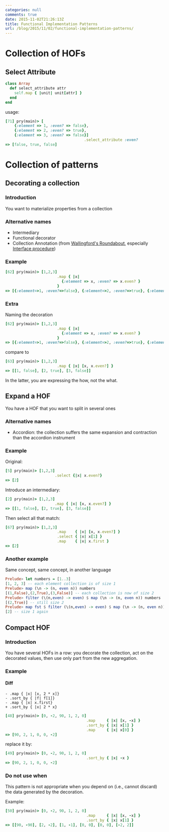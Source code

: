 ```yaml
---
categories: null
comments: true
date: 2015-11-02T21:26:13Z
title: Functional Implementation Patterns
url: /blog/2015/11/02/functional-implementation-patterns/
---
```


<!--
# Template

## Name
### Introduction
### Alternative names
### Forces
### Example
#### Diff
#### Step by step
### Use when
### Do not use when
### Relates to
#### Points to
#### Points here

-->

# Collection of HOFs

<!--

## Map

## Reduce, Inject

## Each

## Filter, Keep, Select

## Flatten

-->

## Select Attribute


```ruby
class Array
  def select_attribute attr
    self.map { |unit| unit[attr] }
  end
end
```

usage:

```ruby
[71] pry(main)> [
    {:element => 1, :even? => false},
    {:element => 2, :even? => true},
    {:element => 3, :even? => false}]
                                   .select_attribute :even?
=> [false, true, false]
```

# Collection of patterns

## Decorating a collection

### Introduction

You want to materialize properties from a collection

### Alternative names

  * Intermediary
  * Functional decorator
  * Collection Annotation (from [Wallingford's Roundabout](http://www.cs.uni.edu/~wallingf/patterns/recursion.html), especially [Interface procedure](http://www.cs.uni.edu/~wallingf/patterns/recursion.html#2))

### Example

```ruby
[62] pry(main)> [1,2,3]
                       .map { |x| 
                         {:element => x, :even? => x.even? } 
                       }
=> [{:element=>1, :even?=>false}, {:element=>2, :even?=>true}, {:element=>3, :even?=>false}]
```

### Extra

Naming the decoration

```ruby
[62] pry(main)> [1,2,3]
                       .map { |x| 
                         {:element => x, :even? => x.even? } 
                       }
=> [{:element=>1, :even?=>false}, {:element=>2, :even?=>true}, {:element=>3, :even?=>false}]
```

compare to

```ruby
[63] pry(main)> [1,2,3]
                       .map { |x| [x, x.even?] }
=> [[1, false], [2, true], [3, false]]
```

In the latter, you are expressing the how, not the what.


## Expand a HOF

You have a HOF that you want to split in several ones

### Alternative names

  * Accordion: the collection suffers the same expansion and contraction than the accordion instrument


### Example

Original:

```ruby
[5] pry(main)> [1,2,3]
                      .select {|x| x.even?}
=> [2]
```

Introduce an intermediary:

```ruby
[2] pry(main)> [1,2,3]
                      .map { |x| [x, x.even?] }
=> [[1, false], [2, true], [3, false]]
```

Then select all that match:

```ruby
[67] pry(main)> [1,2,3]
                       .map    { |x| [x, x.even?] }
                       .select { |x| x[1] }
                       .map    { |x| x.first }
=> [2]
```

### Another example

Same concept, same concept, in another language

```haskell
Prelude> let numbers = [1..3]
[1, 2, 3] -- each element collection is of size 1
Prelude> map (\n -> (n, even n)) numbers 
[(1,False),(2,True),(3,False)] -- each collection is now of size 2
Prelude> filter (\(n,even) -> even) $ map (\n -> (n, even n)) numbers
[(2,True)] -- still size 2
Prelude> map fst $ filter (\(n,even) -> even) $ map (\n -> (n, even n)) numbers
[2] -- size 1 again
```

## Compact HOF

### Introduction

You have several HOFs in a row: you decorate the collection, act on the decorated values, then use only part from the new aggregation.

### Example

#### Diff

```
- .map { |x| [x, 2 * x]}
- .sort_by { |f| f[1]}
- .map { |x| x.first}
+ .sort_by { |x| 2 * x}
```

```ruby
[48] pry(main)> [0, -2, 90, 1, 2, 0]
                                    .map     { |x| [x, -x] }
                                    .sort_by { |x| x[1] }
                                    .map     { |x| x[0] }
=> [90, 2, 1, 0, 0, -2]
```

replace it by:

```ruby
[49] pry(main)> [0, -2, 90, 1, 2, 0]
                                    .sort_by { |x| -x }
=> [90, 2, 1, 0, 0, -2]
```

### Do not use when

This pattern is not appropriate when you depend on (i.e., cannot discard) the data generated by the decoration.

Example:
   
```ruby
[50] pry(main)> [0, -2, 90, 1, 2, 0]
                                    .map     { |x| [x, -x] }
                                    .sort_by { |x| x[1] }
=> [[90, -90], [2, -2], [1, -1], [0, 0], [0, 0], [-2, 2]]
```
